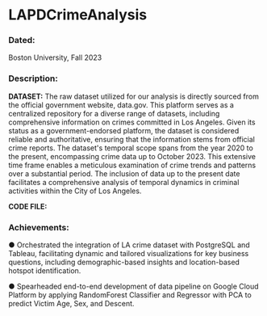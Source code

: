 # LAPDCrimeAnalysis

### Dated:
Boston University, Fall 2023

### Description:
**DATASET:**
The raw dataset utilized for our analysis is directly sourced from the official government website, data.gov. This platform serves as a centralized repository for a diverse range of datasets, including comprehensive information on crimes committed in Los Angeles. Given its status as a government-endorsed platform, the dataset is considered reliable and authoritative, ensuring that the information stems from official crime reports. The dataset's temporal scope spans from the year 2020 to the present, encompassing crime data up to October 2023. This extensive time frame enables a meticulous examination of crime trends and patterns over a substantial period. The inclusion of data up to the present date facilitates a comprehensive analysis of temporal dynamics in criminal activities within the City of Los Angeles.


**CODE FILE:**



### Achievements:
● Orchestrated the integration of LA crime dataset with PostgreSQL and Tableau, facilitating dynamic and tailored visualizations for key business questions, including demographic-based insights and location-based hotspot identification.

● Spearheaded end-to-end development of data pipeline on Google Cloud Platform by applying RandomForest Classifier and Regressor with PCA to predict Victim Age, Sex, and Descent.
